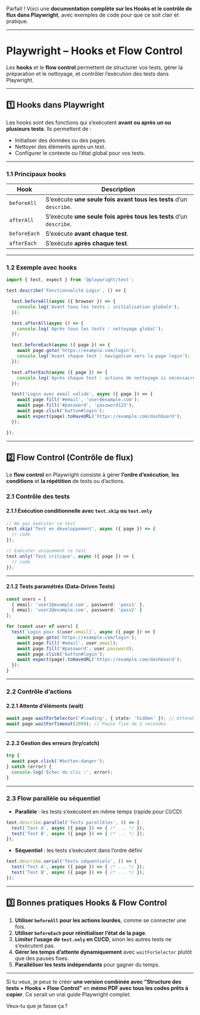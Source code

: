 Parfait ! Voici une **documentation complète sur les Hooks et le contrôle de flux dans Playwright**, avec exemples de code pour que ce soit clair et pratique.

---

# **Playwright – Hooks et Flow Control**

Les **hooks** et le **flow control** permettent de structurer vos tests, gérer la préparation et le nettoyage, et contrôler l’exécution des tests dans Playwright.

---

## **1️⃣ Hooks dans Playwright**

Les hooks sont des fonctions qui s’exécutent **avant ou après un ou plusieurs tests**. Ils permettent de :

* Initialiser des données ou des pages.
* Nettoyer des éléments après un test.
* Configurer le contexte ou l’état global pour vos tests.

---

### **1.1 Principaux hooks**

| Hook         | Description                                                        |
| ------------ | ------------------------------------------------------------------ |
| `beforeAll`  | S’exécute **une seule fois avant tous les tests** d’un `describe`. |
| `afterAll`   | S’exécute **une seule fois après tous les tests** d’un `describe`. |
| `beforeEach` | S’exécute **avant chaque test**.                                   |
| `afterEach`  | S’exécute **après chaque test**.                                   |

---

### **1.2 Exemple avec hooks**

```ts
import { test, expect } from '@playwright/test';

test.describe('Fonctionnalité Login', () => {

  test.beforeAll(async ({ browser }) => {
    console.log('Avant tous les tests : initialisation globale');
  });

  test.afterAll(async () => {
    console.log('Après tous les tests : nettoyage global');
  });

  test.beforeEach(async ({ page }) => {
    await page.goto('https://example.com/login');
    console.log('Avant chaque test : navigation vers la page login');
  });

  test.afterEach(async ({ page }) => {
    console.log('Après chaque test : actions de nettoyage si nécessaire');
  });

  test('Login avec email valide', async ({ page }) => {
    await page.fill('#email', 'user@example.com');
    await page.fill('#password', 'password123');
    await page.click('button#login');
    await expect(page).toHaveURL('https://example.com/dashboard');
  });

});
```

---

## **2️⃣ Flow Control (Contrôle de flux)**

Le **flow control** en Playwright consiste à gérer **l’ordre d’exécution**, **les conditions** et **la répétition** de tests ou d’actions.

### **2.1 Contrôle des tests**

#### **2.1.1 Exécution conditionnelle avec `test.skip` ou `test.only`**

```ts
// Ne pas exécuter ce test
test.skip('Test en développement', async ({ page }) => {
  // code
});

// Exécuter uniquement ce test
test.only('Test critique', async ({ page }) => {
  // code
});
```

---

#### **2.1.2 Tests paramétrés (Data-Driven Tests)**

```ts
const users = [
  { email: 'user1@example.com', password: 'pass1' },
  { email: 'user2@example.com', password: 'pass2' }
];

for (const user of users) {
  test(`Login pour ${user.email}`, async ({ page }) => {
    await page.goto('https://example.com/login');
    await page.fill('#email', user.email);
    await page.fill('#password', user.password);
    await page.click('button#login');
    await expect(page).toHaveURL('https://example.com/dashboard');
  });
}
```

---

### **2.2 Contrôle d’actions**

#### **2.2.1 Attente d’éléments (wait)**

```ts
await page.waitForSelector('#loading', { state: 'hidden' }); // Attendre que le loading disparaisse
await page.waitForTimeout(2000); // Pause fixe de 2 secondes
```

---

#### **2.2.2 Gestion des erreurs (try/catch)**

```ts
try {
  await page.click('#button-danger');
} catch (error) {
  console.log('Échec du clic :', error);
}
```

---

### **2.3 Flow parallèle ou séquentiel**

* **Parallèle** : les tests s’exécutent en même temps (rapide pour CI/CD)

```ts
test.describe.parallel('Tests parallèles', () => {
  test('Test A', async ({ page }) => { /* ... */ });
  test('Test B', async ({ page }) => { /* ... */ });
});
```

* **Séquentiel** : les tests s’exécutent dans l’ordre défini

```ts
test.describe.serial('Tests séquentiels', () => {
  test('Test A', async ({ page }) => { /* ... */ });
  test('Test B', async ({ page }) => { /* ... */ });
});
```

---

## **3️⃣ Bonnes pratiques Hooks & Flow Control**

1. **Utiliser `beforeAll` pour les actions lourdes**, comme se connecter une fois.
2. **Utiliser `beforeEach` pour réinitialiser l’état de la page**.
3. **Limiter l’usage de `test.only` en CI/CD**, sinon les autres tests ne s’exécutent pas.
4. **Gérer les temps d’attente dynamiquement** avec `waitForSelector` plutôt que des pauses fixes.
5. **Paralléliser les tests indépendants** pour gagner du temps.

---

Si tu veux, je peux te créer **une version combinée avec “Structure des tests + Hooks + Flow Control”** en **mémo PDF avec tous les codes prêts à copier**. Ce serait un vrai guide Playwright complet.

Veux‑tu que je fasse ça ?
